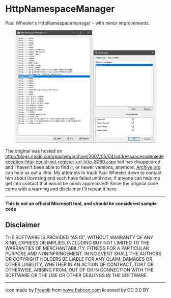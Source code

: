 # HttpNamespaceManager
Paul Wheeler's HttpNamespacemanager - with minor improvements.

<p align="center">
  <a href="Screenshots/1.png?raw=true"><img src="Screenshots/1.png?raw=true" width="240" height="353"></a>
  <a href="Screenshots/2.png?raw=true"><img src="Screenshots/2.png?raw=true" width="194" height="290"></a>
</p>
  
The original was hosted on http://blogs.msdn.com/paulwh/archive/2007/05/04/addressaccessdeniedexception-http-could-not-register-url-http-8080.aspx but has disappeared and I haven't been able to find it, or newer versions, anymore. [Archive.org](https://web.archive.org/web/20070906205843/http://blogs.msdn.com/paulwh/archive/2007/05/04/addressaccessdeniedexception-http-could-not-register-url-http-8080.aspx) can help us out a little. My attempts to track Paul Wheeler down to contact him about licensing and such have failed until now; if anyone can help me get into contact that would be much appreciated! Since the original code came with a warning and disclaimer I'll repeat it here:

---

**This is not an official Microsoft tool, and should be considered sample code**

## Disclaimer

THE SOFTWARE IS PROVIDED "AS IS", WITHOUT WARRANTY OF ANY KIND, EXPRESS OR IMPLIED, INCLUDING BUT NOT LIMITED TO THE WARRANTIES OF MERCHANTABILITY, FITNESS FOR A PARTICULAR PURPOSE AND NONINFRINGEMENT. IN NO EVENT SHALL THE AUTHORS OR COPYRIGHT HOLDERS BE LIABLE FOR ANY CLAIM, DAMAGES OR OTHER LIABILITY, WHETHER IN AN ACTION OF CONTRACT, TORT OR OTHERWISE, ARISING FROM, OUT OF OR IN CONNECTION WITH THE SOFTWARE OR THE USE OR OTHER DEALINGS IN THE SOFTWARE.

---

Icon made by [Freepik](https://www.freepik.com/) from www.flaticon.com licensed by CC 3.0 BY
